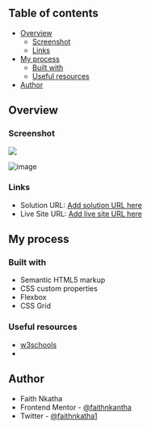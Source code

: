 

## Table of contents

- [Overview](#overview)
  - [Screenshot](#screenshot)
  - [Links](#links)
- [My process](#my-process)
  - [Built with](#built-with)
  - [Useful resources](#useful-resources)
- [Author](#author)



## Overview

### Screenshot

![](./screenshot.jpg)

![image](https://github.com/faithnkantha/product-review/assets/99466752/f1857ac4-1263-4f0a-95a9-95a9027456b2)


### Links

- Solution URL: [Add solution URL here](https://your-solution-url.com)
- Live Site URL: [Add live site URL here](https://your-live-site-url.com)

## My process

### Built with

- Semantic HTML5 markup
- CSS custom properties
- Flexbox
- CSS Grid



### Useful resources

- [w3schools](https://www.w3schools.com/) 
-
## Author

- Faith Nkatha
- Frontend Mentor - [@faithnkantha](https://www.frontendmentor.io/profile/faithnkantha)
- Twitter - [@faithnkatha1](https://twitter.com/fnkatha1?t=R3vH8NRaXot4aaGPxOTW0Q&s=09)


